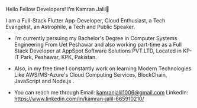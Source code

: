 Hello Fellow Developers! I’m Kamran Jalil👋

I am a Full-Stack Flutter App-Developer, Cloud Enthusiast, a Tech Evangelist, an Astrophile, a Tech and Public Speaker.

   - I’m currently persuing my Bachelor's Degree in Computer Systems Engineering From Uet Peshawar and also working part-time as 
     a Full Stack Developer at AppSpot Software Solutions PVT.LTD, Located in KP-IT Park, Peshawar, KPK, Pakistan.
   - Also, in my free time I constantly work on learning Modern Technologies Like AWS/MS-Azure's Cloud Computing Services, BlockChain, JavaScript and Node.js .
   
   - You can reach me through
                 Email: kamranjalil1006@gmail.com 
                 LinkedIn: https://www.linkedin.com/in/kamran-jalil-665910210/
                 

<!---
kamranjalil1006/kamranjalil1006 is a ✨ special ✨ repository because its `README.md` (this file) appears on your GitHub profile.
You can click the Preview link to take a look at your changes.
--->
